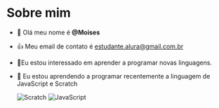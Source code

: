 # Sobre mim
- 👋 Olá meu nome é **@Moises**
- :+1: Meu email de contato é estudante.alura@gmail.com.br
- 👀Eu estou interessado em aprender a programar novas linguagens.
- 🌱 Eu estou aprendendo a programar recentemente a linguagem de JavaScript e Scratch

	![Scratch](https://img.shields.io/badge/Scratch-4D97FF?style=for-the-badge&logo=Scratch&logoColor=white)
  ![JavaScript](https://img.shields.io/badge/JavaScript-323330?style=for-the-badge&logo=javascript&logoColor=F7DF1E)


